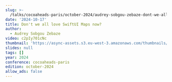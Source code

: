 ```yaml
---
slug: >-
  /talks/cocoaheads-paris/october-2024/audrey-sobgou-zebaze-dont-we-all-love-swiftui-maps-now
date: '2024-10-17'
title: Don't we all love SwiftUI Maps now?
author:
  - Audrey Sobgou Zebaze
video: c2pIy701cNc
thumbnail: 'https://async-assets.s3.eu-west-3.amazonaws.com/thumbnails/c2pIy701cNc.jpg'
slides: null
tags: []
year: 2024
conference: cocoaheads-paris
edition: october-2024
allow_ads: false
---
```

